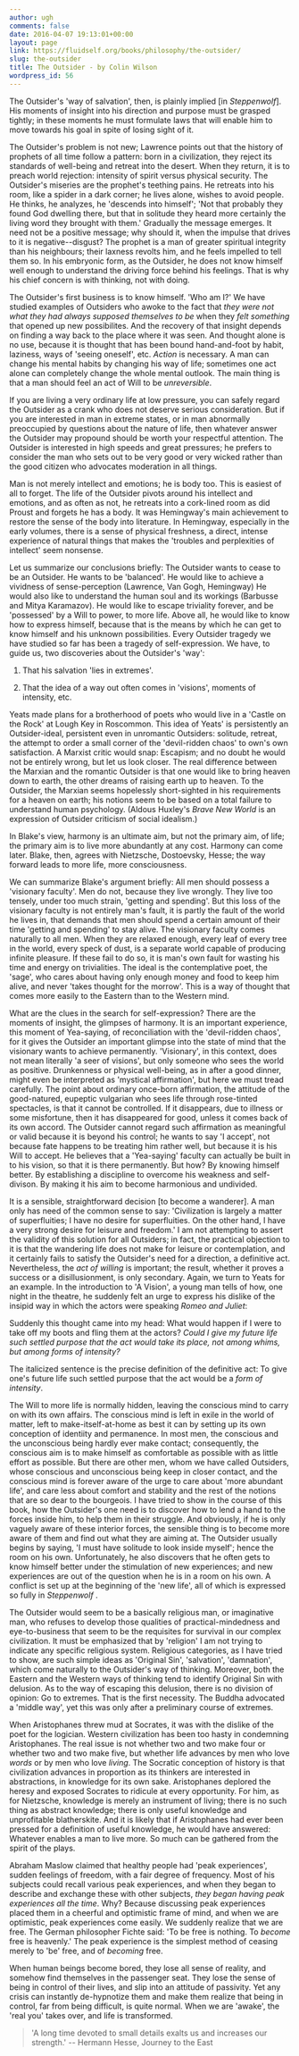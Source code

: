 ```yaml
---
author: ugh
comments: false
date: 2016-04-07 19:13:01+00:00
layout: page
link: https://fluidself.org/books/philosophy/the-outsider/
slug: the-outsider
title: The Outsider - by Colin Wilson
wordpress_id: 56
---
```


The Outsider's 'way of salvation', then, is plainly implied [in _Steppenwolf_]. His moments of insight into his direction and purpose must be grasped tightly; in these moments he must formulate laws that will enable him to move towards his goal in spite of losing sight of it.
 
The Outsider's problem is not new; Lawrence points out that the history of prophets of all time follow a pattern: born in a civilization, they reject its standards of well-being and retreat into the desert. When they return, it is to preach world rejection: intensity of spirit versus physical security. The Outsider's miseries are the prophet's teething pains. He retreats into his room, like a spider in a dark corner; he lives alone, wishes to avoid people. He thinks, he analyzes, he 'descends into himself'; 'Not that probably they found God dwelling there, but that in solitude they heard more certainly the living word they brought with them.'  Gradually the message emerges. It need not be a positive message; why should it, when the impulse that drives to it is negative--disgust?
The prophet is a man of greater spiritual integrity than his neighbours; their laxness revolts him, and he feels impelled to tell them so. In his embryonic form, as the Outsider, he does not know himself well enough to understand the driving force behind his feelings. That is why his chief concern is with thinking, not with doing.
 
The Outsider's first business is to know himself. 'Who am I?' We have studied examples of Outsiders who awoke to the fact that _they were not what they had always supposed themselves to be_ when they _felt something_ that opened up new possibilites. And the recovery of that insight depends on finding a way back to the place where it was seen. And thought alone is no use, because it is thought that has been bound hand-and-foot by habit, laziness, ways of 'seeing oneself', etc. _Action_ is necessary. A man can change his mental habits by changing his way of life; sometimes one act alone can completely change the whole mental outlook. The main thing is that a man should feel an act of Will to be _unreversible_.
 
If you are living a very ordinary life at low pressure, you can safely regard the Outsider as a crank who does not deserve serious consideration. But if you are interested in man in extreme states, or in man abnormally preoccupied by questions about the nature of life, then whatever answer the Outsider may propound should be worth your respectful attention. The Outsider is interested in high speeds and great pressures; he prefers to consider the man who sets out to be very good or very wicked rather than the good citizen who advocates moderation in all things.
 
Man is not merely intellect and emotions; he is body too. This is easiest of all to forget. The life of the Outsider pivots around his intellect and emotions, and as often as not, he retreats into a cork-lined room as did Proust and forgets he has a body. It was Hemingway's main achievement to restore the sense of the body into literature. In Hemingway, especially in the early volumes, there is a sense of physical freshness, a direct, intense experience of natural things that makes the 'troubles and perplexities of intellect' seem nonsense.
 
Let us summarize our conclusions briefly:
The Outsider wants to cease to be an Outsider.
He wants to be 'balanced'.
He would like to achieve a vividness of sense-perception (Lawrence, Van Gogh, Hemingway)
He would also like to understand the human soul and its workings (Barbusse and Mitya Karamazov).
He would like to escape triviality forever, and be 'possessed' by a Will to power, to more life.
Above all, he would like to know how to express himself, because that is the means by which he can get to know himself and his unknown possibilities.
Every Outsider tragedy we have studied so far has been a tragedy of self-expression.
We have, to guide us, two discoveries about the Outsider's 'way':



	
  1. That his salvation 'lies in extremes'.

	
  2. That the idea of a way out often comes in 'visions', moments of intensity, etc.



Yeats made plans for a brotherhood of poets who would live in a 'Castle on the Rock' at Lough Key in Roscommon. This idea of Yeats' is persistently an Outsider-ideal, persistent even in unromantic Outsiders: solitude, retreat, the attempt to order a small corner of the 'devil-ridden chaos' to own's own satisfaction. A Marxist critic would snap: Escapism; and no doubt he would not be entirely wrong, but let us look closer. The real difference between the Marxian and the romantic Outsider is that one would like to bring heaven down to earth, the other dreams of raising earth up to heaven. To the Outsider, the Marxian seems hopelessly short-sighted in his requirements for a heaven on earth; his notions seem to be based on a total failure to understand human psychology. (Aldous Huxley's _Brave New World_ is an expression of Outsider criticism of social idealism.)
 
In Blake's view, harmony is an ultimate aim, but not the primary aim, of life; the primary aim is to live more abundantly at any cost. Harmony can come later. Blake, then, agrees with Nietzsche, Dostoevsky, Hesse; the way forward leads to more life, more consciousness.
 
We can summarize Blake's argument briefly: All men should possess a 'visionary faculty'. Men do not, because they live wrongly. They live too tensely, under too much strain, 'getting and spending'. But this loss of the visionary faculty is not entirely man's fault, it is partly the fault of the world he lives in, that demands that men should spend a certain amount of their time 'getting and spending' to stay alive. The visionary faculty comes naturally to all men. When they are relaxed enough, every leaf of every tree in the world, every speck of dust, is a separate world capable of producing infinite pleasure. If these fail to do so, it is man's own fault for wasting his time and energy on trivialities. The ideal is the contemplative poet, the 'sage', who cares about having only enough money and food to keep him alive, and never 'takes thought for the morrow'. This is a way of thought that comes more easily to the Eastern than to the Western mind.
 
What are the clues in the search for self-expression?  There are the moments of insight, the glimpses of harmony. It is an important experience, this moment of Yea-saying, of reconciliation with the 'devil-ridden chaos', for it gives the Outsider an important glimpse into the state of mind that the visionary wants to achieve permanently. 'Visionary', in this context, does not mean literally 'a seer of visions', but only someone who sees the world as positive. Drunkenness or physical well-being, as in after a good dinner, might even be interpreted as 'mystical affirmation', but here we must tread carefully. The point about ordinary once-born affirmation, the attitude of the good-natured, eupeptic vulgarian who sees life through rose-tinted spectacles, is that it cannot be controlled. If it disappears, due to illness or some misfortune, then it has disappeared for good, unless it comes back of its own accord.
The Outsider cannot regard such affirmation as meaningful or valid because it is beyond his control; he wants to say 'I accept', not because fate happens to be treating him rather well, but because it is his Will to accept. He believes that a 'Yea-saying' faculty can actually be built in to his vision, so that it is there permanently. But how? By knowing himself better. By establishing a discipline to overcome his weakness and self-divison. By making it his aim to become harmonious and undivided.
 
It is a sensible, straightforward decision [to become a wanderer]. A man only has need of the common sense to say: 'Civilization is largely a matter of superfluities; I have no desire for superfluities. On the other hand, I have a very strong desire for leisure and freedom.' I am not attempting to assert the validity of this solution for all Outsiders; in fact, the practical objection to it is that the wandering life does not make for leisure or contemplation, and it certainly fails to satisfy the Outsider's need for a direction, a definitive act. Nevertheless, the _act of willing_ is important; the result, whether it proves a success or a disillusionment, is only secondary. Again, we turn to Yeats for an example. In the introduction to 'A Vision', a young man tells of how, one night in the theatre, he suddenly felt an urge to express his dislike of the insipid way in which the actors were speaking _Romeo and Juliet_:
 
Suddenly this thought came into my head: What would happen if I were to take off my boots and fling them at the actors? _Could I give my future life such settled purpose that the act would take its place, not among whims, but among forms of intensity?_

The italicized sentence is the precise definition of the definitive act: To give one's future life such settled purpose that the act would be a _form of intensity_.
 
The Will to more life is normally hidden, leaving the conscious mind to carry on with its own affairs. The conscious mind is left in exile in the world of matter, left to make-itself-at-home as best it can by setting up its own conception of  identiity and permanence. In most men, the conscious and the unconscious being hardly ever make contact; consequently, the conscious aim is to make himself as comfortable as possible with as little effort as possible. But there are other men, whom we have called Outsiders, whose conscious and unconscious being keep in closer contact, and the conscious mind is forever aware of the urge to care about 'more abundant life', and care less about comfort and stability and the rest of the notions that are so dear to the bourgeois. I have tried to show in the course of this book, how the Outsider's one need is to discover how to lend a hand to the forces inside him, to help them in their struggle. And obviously, if he is only vaguely aware of these interior forces, the sensible thing is to become more aware of them and find out what they are aiming at. The Outsider usually begins by saying, 'I must have solitude to look inside myself'; hence the room on his own. Unfortunately, he also discovers that he often gets to know himself better under the stimulation of new experiences; and new experiences are out of the question when he is in a room on his own. A conflict is set up at the beginning of the 'new life', all of which is expressed so fully in _Steppenwolf_ .
 
The Outsider would seem to be a basically religious man, or imaginative man, who refuses to develop those qualities of practical-mindedness and eye-to-business that seem to be the requisites for survival in our complex civilization. It must be emphasized that by 'religion' I am not trying to indicate any specific religious system. Religious categories, as I have tried to show, are such simple ideas as 'Original Sin', 'salvation', 'damnation', which come naturally to the Outsider's way of thinking. Moreover, both the Eastern and the Western ways of thinking tend to identify Original Sin with delusion. As to the way of escaping this delusion, there is no division of opinion: Go to extremes. That is the first necessity. The Buddha advocated a 'middle way', yet this was only after a preliminary course of extremes.
 
When Aristophanes threw mud at Socrates, it was with the dislike of the poet for the logician. Western civilization has been too hasty in condemning Aristophanes. The real issue is not whether two and two make four or whether two and two make five, but whether life advances by men who love _words_ or by men who love _living_. The Socratic conception of history is that civilization advances in proportion as its thinkers are interested in abstractions, in knowledge for its own sake. Aristophanes deplored the heresy and exposed Socrates to ridicule at every opportunity. For him, as for Nietzsche, knowledge is merely an instrument of living; there is no such thing as abstract knowledge; there is only useful knowledge and unprofitable blatherskite. And it is likely that if Aristophanes had ever been pressed for a definition of useful knowledge, he would have answered: Whatever enables a man to live more. So much can be gathered from the spirit of the plays.
 
Abraham Maslow claimed that healthy people had 'peak experiences', sudden feelings of freedom, with a fair degree of frequency. Most of his subjects could recall various peak experiences, and when they began to describe and exchange these with other subjects, _they began having peak experiences all the time_. Why? Because discussing peak experiences placed them in a cheerful and optimistic frame of mind, and when we are optimistic, peak experiences come easily. We suddenly realize that we are free. The German philosopher Fichte said: 'To be free is nothing. To _become_ free is heavenly.' The peak experience is the simplest method of ceasing merely to 'be' free, and of _becoming_ free.
 
When human beings become bored, they lose all sense of reality, and somehow find themselves in the passenger seat. They lose the sense of being in control of their lives, and slip into an attitude of passivity. Yet any crisis can instantly de-hypnotize them and make them realize that being in control, far from being difficult, is quite normal. When we are 'awake', the 'real you' takes over, and life is transformed.
 


<blockquote>'A long time devoted to small details exalts us and increases our strength.'
      -- Hermann Hesse, Journey to the East</blockquote>

